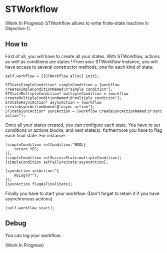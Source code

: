 STWorkflow
==========

(Work In Progress)
STWorkflow allows to write finite-state machine in Objective-C.

## How to

First of all, you will have to create all your states. With STWorkflow, actions as well as conditions are states !
From your STWorkflow instance, you will have access to several constructor methods, one for each kind of state:

```
self.workflow = [[STWorkflow alloc] init];
    
STStateSimpleCondition* simpleCondition = [workflow createSimpleConditionNamed:@"simple condition"];
STStateMultipleCondition* multipleCondition = [workflow createMultipleConditionNamed:@"multiple condition"];
STStateAsyncAction* asyncAction = [workflow createAsyncActionNamed:@"async action"];
STStateSyncAction* syncAction = [workflow createSyncActionNamed:@"sync action"];
```

Once all your states created, you can configure each state. You have to set conditions or actions blocks, and next state(s). furthermore you have to flag each final state. For instance:

```
[simpleCondition setCondition:^BOOL{
    return YES;
}];
[simpleCondition setSuccessState:multipleCondition];
[simpleCondition setFailureState:asyncAction];

[syncAction setAction:^{
    NSLog(@"");
}];
[syncAction flagAsFinalState];
```

Finally you have to start your workflow. (Don't forget to retain it if you have asynchronous actions).

```
[self.workflow start];
```

## Debug

You can log your workflow.

(Work In Progress)
